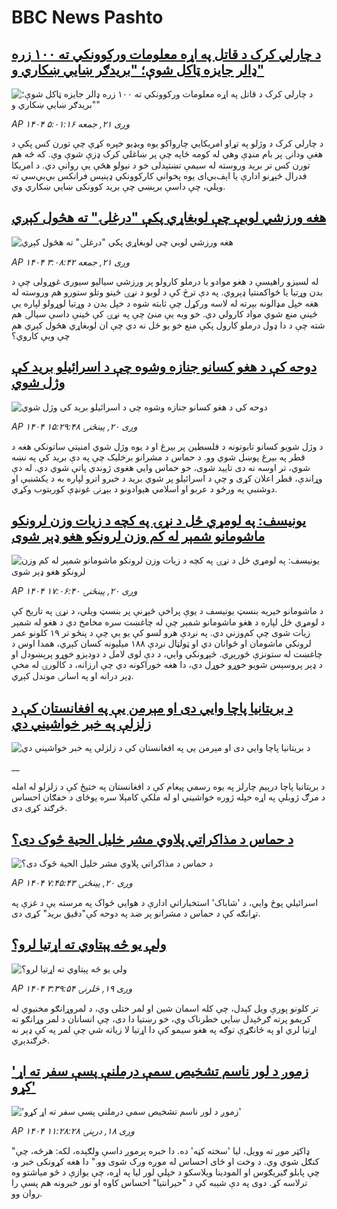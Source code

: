 # BBC News Pashto## [د چارلي کرک د قاتل په اړه معلومات ورکوونکي ته ۱۰۰  زره ډالر جایزه ټاکل شوې؛ "بریدګر ښايي ښکاري و"](https://www.bbc.com/pashto/articles/cx27kdkgj3lo?at_medium=RSS&at_campaign=rss?at_campaign=githubrss)![د چارلي کرک د قاتل په اړه معلومات ورکوونکي ته ۱۰۰  زره ډالر جایزه ټاکل شوې؛ "بریدګر ښايي ښکاري و"](https://ichef.bbci.co.uk/ace/ws/240/cpsprodpb/188b/live/32e0cb10-8f94-11f0-84c8-99de564f0440.jpg)_AP ۱۴۰۴ وږی ۲۱, جمعه ۵:۰۱:۱۶_د چارلي کرک د وژلو په تړاو امریکايي چارواکو یوه ویډيو خپره کړې چې تورن کس پکې د هغې ودانۍ پر بام منډې وهي له کومه ځایه چې پر ښاغلي کرک ډزې شوې وې.
که څه هم تورن کس تر برید وروسته له سیمې تښتېدلی خو د نیولو هڅې یې روانې دي.
د امریکا فدرال څېړنو ادارې یا اېف‌بي‌ای یوه پخواني کارکوونکي ډېنېس فرانکس بي‌بي‌سي ته ویلي، چې داسې برېښي چې برید کوونکی ښايي ښکاري وي.## [هغه ورزشي لوبې چې لوبغاړي پکې "درغلۍ" ته هڅول کېږي](https://www.bbc.com/pashto/articles/cdxq2vqr519o?at_medium=RSS&at_campaign=rss?at_campaign=githubrss)![هغه ورزشي لوبې چې لوبغاړي پکې "درغلۍ" ته هڅول کېږي](https://ichef.bbci.co.uk/ace/ws/240/cpsprodpb/0c14/live/e630d970-8f1d-11f0-8ce3-5fb6152ae494.jpg)_AP ۱۴۰۴ وږی ۲۱, جمعه ۳:۰۸:۴۲_له لسیزو راهیسې د هغو موادو یا درملو کارولو پر ورزشي سیالیو سیوری غوړولی چې د بدن وړتیا یا ځواکمنتیا ډېروي. په دې ترڅ کې د لوبو د نړۍ ځينو وتلو ستورو هم وروسته له هغه خپل مډالونه بېرته له لاسه ورکړل چې ثابته شوه د خپل بدن د وړتیا لوړولو لپاره یې ځينې منع شوي مواد کارولي دي.
خو وبه یې منئ چې په نړۍ کې ځينې داسې سیالۍ هم شته چې د دا ډول درملو کارول پکې منع خو یو ځل نه دي چې ان لوبغاړي هڅول کېږي هم چې ویې کاروي؟## [دوحه کې د هغو کسانو جنازه وشوه چې د اسرائیلو برید کې وژل شوي](https://www.bbc.com/pashto/articles/clyx7l9q8p4o?at_medium=RSS&at_campaign=rss?at_campaign=githubrss)![دوحه کې د هغو کسانو جنازه وشوه چې د اسرائیلو برید کې وژل شوي](https://ichef.bbci.co.uk/ace/ws/240/cpsprodpb/23fd/live/1c3af870-8f14-11f0-84c8-99de564f0440.jpg)_AP ۱۴۰۴ وږی ۲۰, پينځنۍ ۱۵:۲۹:۴۸_د وژل شویو کسانو تابوتونه د فلسطین پر بیرغ او د یوه وژل شوي امنیتي ساتونکي هغه د قطر په بیرغ پوښل شوي وو. د حماس د مشرانو برخلیک چې په دې برید کې په نښه شوي، تر اوسه نه دی تایید شوی، خو حماس وايي هغوی ژوندي پاتې شوي دي. له دې وړاندې، قطر اعلان کړی و چې د اسرائیلو پر شوي برید د خبرو اترو لپاره به د یکشنبې او دوشنبې په ورځو د عربو او اسلامي هېوادونو د بېړنۍ غونډې کوربتوب وکړي.## [یونیسف: په لومړي ځل د نړۍ په کچه د زیات وزن لرونکو ماشومانو شمېر له کم وزن لرونکو هغو ډېر شوی](https://www.bbc.com/pashto/articles/ce9rn8jjnyjo?at_medium=RSS&at_campaign=rss?at_campaign=githubrss)![یونیسف: په لومړي ځل د نړۍ په کچه د زیات وزن لرونکو ماشومانو شمېر له کم وزن لرونکو هغو ډېر شوی](https://ichef.bbci.co.uk/ace/ws/240/cpsprodpb/a2e0/live/aa9b7cd0-8e50-11f0-84c8-99de564f0440.jpg)_AP ۱۴۰۴ وږی ۲۰, پينځنۍ ۱۷:۰۶:۴۰_د ماشومانو خیریه بنسټ یونیسف د یوې پراخې څېړنې پر بنسټ ویلي، د نړۍ په تاریخ کې د لومړي ځل لپاره د هغو ماشومانو شمېر چې له چاغښت سره مخامخ دي د هغو له شمېر زیات شوی چې کم‌وزني دي.
په نږدې هرو لسو کې یو یې چې د پنځو تر ۱۹ کلونو عمر لرونکي ماشومان او ځوانان دي او ټولټال نږدې ۱۸۸ میلیونه کسان کېږي، همدا اوس د چاغښت له ستونزې ځورېږي.
څېړونکي وايي، د دې لوی لامل د دودیزو خوړو پرېښودل او د ډېر پروسېس شویو خوړو خوړل دي، دا هغه خوراکونه دي چې ارزانه، د کالورۍ له مخې ډېر درانه او په اسانۍ موندل کېږي.## [د بریتانیا پاچا وايي دی او مېرمن یې په افغانستان کې د زلزلې په خبر خواشيني‌ دي](https://www.bbc.co.uk/pashto/live/cx290ew8lq8t?at_medium=RSS&at_campaign=rss?at_campaign=githubrss)![د بریتانیا پاچا وايي دی او مېرمن یې په افغانستان کې د زلزلې په خبر خواشيني‌ دي](https://ichef.bbci.co.uk/ace/standard/240/cpsprodpb/7f45/live/7b787940-8e31-11f0-b391-6936825093bd.jpg)__د بریتانیا پاچا درېیم چارلز په یوه رسمي پیغام کې د افغانستان په ختیځ کې د زلزلو له امله د مرګ ژوبلې په اړه خپله ژوره خواشیني او له ملکې کامېلا سره یوځای د خفګان احساس څرګند کړی دی.## [د حماس د مذاکراتي پلاوي مشر خلیل الحیة څوک دی؟](https://www.bbc.com/pashto/articles/c784wdwj207o?at_medium=RSS&at_campaign=rss?at_campaign=githubrss)![د حماس د مذاکراتي پلاوي مشر خلیل الحیة څوک دی؟](https://ichef.bbci.co.uk/ace/ws/240/cpsprodpb/3980/live/d2292dc0-8e4f-11f0-b391-6936825093bd.jpg)_AP ۱۴۰۴ وږی ۲۰, پينځنۍ ۷:۴۵:۴۳_اسرائیلي پوځ وايي، د 'شاباک' استخباراتي ادارې د هوايي ځواک په مرسته یې د غزې په تړانګه کې د حماس د مشرانو پر ضد په دوحه کې"دقیق برید" کړی دی.## [ولې یو څه پېتاوي ته اړتیا لرو؟](https://www.bbc.com/pashto/articles/cy70dgzz3xmo?at_medium=RSS&at_campaign=rss?at_campaign=githubrss)![ولې یو څه پېتاوي ته اړتیا لرو؟](https://ichef.bbci.co.uk/ace/ws/240/cpsprodpb/d2a4/live/c6137720-0fbf-11f0-ac9f-c37d6fd89579.jpg)_AP ۱۴۰۴ وږی ۱۹, څلرنۍ ۳:۳۹:۵۴_تر کلونو پورې ویل کېدل، چې کله اسمان شین او لمر ختلی وي، د لمروړانګو مخنیوي له کریمو پرته ګرځېدل ښايي خطرناک وي، خو رښتیا دا دی، چې انسانان د لمر وړانګو ته اړتیا لري او په ځانګړې توګه په هغو سیمو کې دا اړتیا لا زیاته شي چې لمر په کې ډېر نه څرګندېږي.## ['زموږ د لور ناسم تشخیص سمې درملنې پسې سفر ته اړ کړو'](https://www.bbc.com/pashto/articles/cedvy71z6jyo?at_medium=RSS&at_campaign=rss?at_campaign=githubrss)!['زموږ د لور ناسم تشخیص سمې درملنې پسې سفر ته اړ کړو'](https://ichef.bbci.co.uk/ace/ws/240/cpsprodpb/0620/live/20860bc0-72dd-11f0-8dbd-f3d32ebd3327.jpg)_AP ۱۴۰۴ وږی ۱۸, درېنۍ ۱۱:۲۸:۲۸_"ډاکټر موږ ته وویل، لیا 'سخته کڼه' ده. دا خبره پرموږ داسې ولګېده، لکه: هرڅه، چې کنګل شوي وي. د وخت او ځای احساس له موږه ورک شوی وو."
دا هغه کړونکی خبر و، چې پابلو ګیریګوس او المودینا ویلاسکو د خپلې لور لیا په اړه، چې یوازې د څو میاشتو وه ترلاسه کړ.
دوی په دې شېبه کې د "حیرانتیا" احساس کاوه او نور خبرونه هم پسې را روان وو.